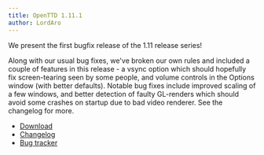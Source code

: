 ```yaml
---
title: OpenTTD 1.11.1
author: LordAro
---
```


We present the first bugfix release of the 1.11 release series!

Along with our usual bug fixes, we've broken our own rules and included a couple of features in this release - a vsync option which should hopefully fix screen-tearing seen by some people, and volume controls in the Options window (with better defaults).
Notable bug fixes include improved scaling of a few windows, and better detection of faulty GL-renders which should avoid some crashes on startup due to bad video renderer.
See the changelog for more.


* [Download](https://www.openttd.org/downloads/openttd-releases/latest.html)
* [Changelog](https://cdn.openttd.org/openttd-releases/1.11.1/changelog.txt)
* [Bug tracker](https://github.com/OpenTTD/OpenTTD/issues)

